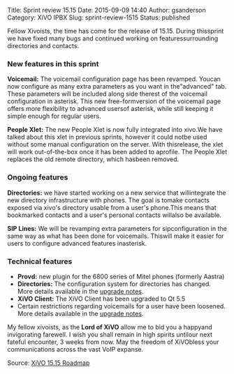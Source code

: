 Title: Sprint review 15.15
Date: 2015-09-09 14:40
Author: gsanderson
Category: XiVO IPBX
Slug: sprint-review-1515
Status: published

Fellow Xivoists, the time has come for the release of 15.15. During
thissprint we have fixed many bugs and continued working on
featuressurrounding directories and contacts.

### New features in this sprint

**Voicemail:** The voicemail configuration page has been revamped.
Youcan now configure as many extra parameters as you want in
the"advanced" tab. These parameters will be included along side therest
of the voicemail configuration in asterisk. This new free-formversion of
the voicemail page offers more flexibility to advanced usersof asterisk,
while still keeping it simple enough for regular users.

**People Xlet:** The new People Xlet is now fully integrated into
xivo.We have talked about this xlet in previous sprints, however it
could notbe used without some manual configuration on the server. With
thisrelease, the xlet will work out-of-the-box once it has been added to
aprofile. The People Xlet replaces the old remote directory, which
hasbeen removed.

### Ongoing features

**Directories:** we have started working on a new service that
willintegrate the new directory infrastructure with phones. The goal is
tomake contacts exposed via xivo's directory usable from a user's
phone.This means that bookmarked contacts and a user's personal contacts
willalso be available.

**SIP Lines:** We will be revamping extra parameters for
sipconfiguration in the same way as what has been done for voicemails.
Thiswill make it easier for users to configure advanced features
inasterisk.

### Technical features

-   **Provd:** new plugin for the 6800 series of Mitel phones
    (formerly Aastra)
-   **Directories:** The configuration system for directories
    has changed. More details available in the [upgrade
    notes](http://documentation.xivo.io/en/stable/upgrade/upgrade.html#upgrade-notes "upgrade notes").
-   **XiVO Client:** The XiVO Client has been upgraded to Qt 5.5
-   Certain restrictions regarding voicemails for a user have
    been loosened. More details available in the [upgrade
    notes](http://documentation.xivo.io/en/stable/upgrade/upgrade.html#upgrade-notes "upgrade notes").

My fellow xivoists, as the **Lord of XiVO** allow me to bid you a
happyand invigorating farewell. I wish you shall remain in high spirits
untilour next fateful encounter, 3 weeks from now. May the freedom of
XiVObless your communications across the vast VoIP expanse.

Source: [XiVO 15.15
Roadmap](http://projects.xivo.io/versions/231 "XiVO 15.15 Roadmap")

</p>

